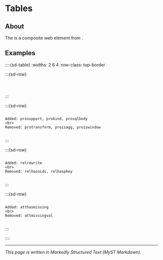 # Tables


## About

The [](inv:sde#gridtable-directive) is a composite web element from [](inv:sde:*:label#index).


## Examples

::::{sd-table}
:widths: 2 6 4
:row-class: top-border

:::{sd-row}
```{sd-item} **Table name**
```
```{sd-item} **Changes**
```
```{sd-item} **Column type changes**
```
:::

:::{sd-row}
```{sd-item} pg_proc
```
```{sd-item}
Added: prosupport, prokind, prosqlbody
<br>
Removed: protransform, proisagg, proiswindow
```
```{sd-item} proargdefaults: OBJECT[] -> STRING
```
:::

:::{sd-row}
```{sd-item} pg_class
```
```{sd-item}
Added: relrewrite
<br>
Removed: relhasoids, relhaspkey
```
```{sd-item} relacl: OBJECT[] -> STRING[]
```
:::

:::{sd-row}
```{sd-item} pg_attribute
```
```{sd-item}
Added: atthasmissing
<br>
Removed: attmissingval
```
```{sd-item} spcacl: OBJECT[] -> STRING[]
```
:::

::::


---

_This page is written in Markedly Structured Text (MyST Markdown)._
